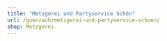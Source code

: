 ```yaml
---
title: "Metzgerei und Partyservice Schön"
url: /guenzach/metzgerei-und-partyservice-schoen/
shop: Metzgerei
---
```

